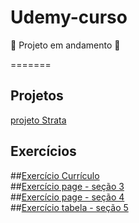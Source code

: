 # Udemy-curso
 
 🚧 Projeto em andamento 🚧
 
=======
 <div> 
    <h2>Projetos</h2>
        <a href="http://192.168.0.27:5500/Se%C3%A7%C3%B5es/Se%C3%A7%C3%A3o__7/Projeto_Strata/projeto_strata.htmll">
        projeto Strata
        </a>
 </div>
 
<div>
    <h2>Exercícios</h2>
##<a href="https://jeffersondeab.github.io/Udemy-curso/Se%C3%A7%C3%B5es/Se%C3%A7%C3%A3o__2/curr%C3%ADculo_exerc%C3%ADcio/index.html">Exercício Currículo</a><br>
##<a href="https://jeffersondeab.github.io/Udemy-curso/Se%C3%A7%C3%B5es/Se%C3%A7%C3%A3o__3/exerc%C3%ADcio/exerc%C3%ADcio.html">Exercício page - seção 3</a><br>
##<a href="https://jeffersondeab.github.io/Udemy-curso/Se%C3%A7%C3%B5es/Se%C3%A7%C3%A3o__4/exerc%C3%ADcio/exerc%C3%ADcio.html">Exercício page - seção 4</a><br>
##<a href="https://jeffersondeab.github.io/Udemy-curso/Se%C3%A7%C3%B5es/se%C3%A7%C3%A3o__5/exerc%C3%ADcio/tabela.html">Exercício tabela - seção 5</a

</div>



